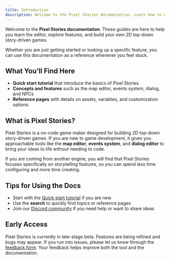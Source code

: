 ```yaml
---
title: Introduction
description: Welcome to the Pixel Stories documentation. Learn how to use the editor, explore features, and start building your own story-driven game.
---
```


Welcome to the **Pixel Stories documentation**. These guides are here to help you learn the editor, explore features, and build your own 2D top-down story-driven games.

Whether you are just getting started or looking up a specific feature, you can use this documentation as a reference whenever you feel stuck.

## What You’ll Find Here

- **Quick start tutorial** that introduce the basics of Pixel Stories
- **Concepts and features** such as the map editor, events system, dialog, and NPCs
- **Reference pages** with details on assets, variables, and customization options

## What is Pixel Stories?

Pixel Stories is a no-code game maker designed for building 2D top-down story-driven games. If you are new to game development, it gives you approachable tools like the **map editor**, **events system**, and **dialog editor** to bring your ideas to life without needing to code.

If you are coming from another engine, you will find that Pixel Stories focuses specifically on storytelling features, so you can spend less time configuring and more time creating.

## Tips for Using the Docs

- Start with the [Quick start tutorial](./getting-started.md) if you are new
- Use the **search** to quickly find topics or reference pages
- Join our [Discord community](https://discord.gg/XN9EaUh26g) if you need help or want to share ideas

## Early Access

Pixel Stories is currently in late-stage beta. Features are being refined and bugs may appear. If you run into issues, please let us know through the [feedback form](https://forms.gle/76x3G1mkUQpKvbG7A). Your feedback helps improve both the tool and the documentation.
